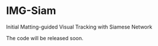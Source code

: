 # IMG-Siam

Initial Matting-guided Visual Tracking with Siamese Network

The code will be released soon.

